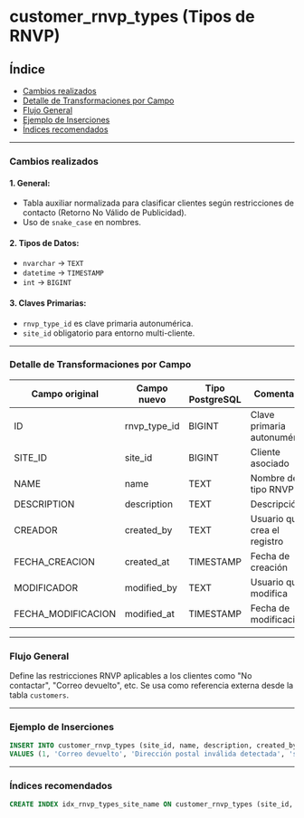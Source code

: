 # customer_rnvp_types (Tipos de RNVP)

## Índice

* [Cambios realizados](#cambios-realizados)
* [Detalle de Transformaciones por Campo](#detalle-de-transformaciones-por-campo)
* [Flujo General](#flujo-general)
* [Ejemplo de Inserciones](#ejemplo-de-inserciones)
* [Índices recomendados](#índices-recomendados)

---

### Cambios realizados

#### 1. General:

* Tabla auxiliar normalizada para clasificar clientes según restricciones de contacto (Retorno No Válido de Publicidad).
* Uso de `snake_case` en nombres.

#### 2. Tipos de Datos:

* `nvarchar` → `TEXT`
* `datetime` → `TIMESTAMP`
* `int` → `BIGINT`

#### 3. Claves Primarias:

* `rnvp_type_id` es clave primaria autonumérica.
* `site_id` obligatorio para entorno multi-cliente.

---

### Detalle de Transformaciones por Campo

| Campo original      | Campo nuevo    | Tipo PostgreSQL | Comentario                   |
| ------------------- | -------------- | --------------- | ---------------------------- |
| ID                  | rnvp_type_id   | BIGINT          | Clave primaria autonumérica  |
| SITE_ID             | site_id        | BIGINT          | Cliente asociado             |
| NAME                | name           | TEXT            | Nombre del tipo RNVP         |
| DESCRIPTION         | description    | TEXT            | Descripción                  |
| CREADOR             | created_by     | TEXT            | Usuario que crea el registro |
| FECHA_CREACION      | created_at     | TIMESTAMP       | Fecha de creación            |
| MODIFICADOR         | modified_by    | TEXT            | Usuario que modifica         |
| FECHA_MODIFICACION  | modified_at    | TIMESTAMP       | Fecha de modificación        |

---

### Flujo General

Define las restricciones RNVP aplicables a los clientes como "No contactar", "Correo devuelto", etc. Se usa como referencia externa desde la tabla `customers`.

---

### Ejemplo de Inserciones

```sql
INSERT INTO customer_rnvp_types (site_id, name, description, created_by)
VALUES (1, 'Correo devuelto', 'Dirección postal inválida detectada', 'sistema');
```

---

### Índices recomendados

```sql
CREATE INDEX idx_rnvp_types_site_name ON customer_rnvp_types (site_id, name);
```
